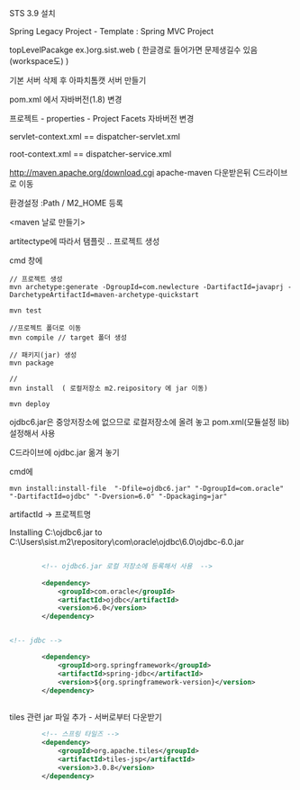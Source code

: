 STS 3.9 설치

Spring Legacy Project - Template : Spring MVC Project

topLevelPacakge ex.)org.sist.web ( 한글경로 들어가면 문제생길수 있음 (workspace도) )

기본 서버 삭제 후 아파치톰캣 서버 만들기

pom.xml 에서 자바버전(1.8) 변경

프로젝트 - properties - Project Facets 자바버전 변경

servlet-context.xml  == dispatcher-servlet.xml

root-context.xml == dispatcher-service.xml



http://maven.apache.org/download.cgi apache-maven 다운받은뒤 C드라이브로 이동

환경설정 :Path  / M2_HOME 등록 

<maven 날로 만들기>

artitectype에 따라서 탬플릿 .. 프로젝트 생성

cmd 창에

```
// 프로젝트 생성 
mvn archetype:generate -DgroupId=com.newlecture -DartifactId=javaprj -DarchetypeArtifactId=maven-archetype-quickstart

mvn test

//프로젝트 폴더로 이동
mvn compile // target 폴더 생성

// 패키지(jar) 생성
mvn package

// 
mvn install  ( 로컬저장소 m2.reipository 에 jar 이동)

mvn deploy
```

ojdbc6.jar은 중앙저장소에 없으므로 로컬저장소에 올려 놓고 pom.xml(모듈설정 lib) 설정해서 사용

C드라이브에 ojdbc.jar 옮겨 놓기 

cmd에 

```
mvn install:install-file  "-Dfile=ojdbc6.jar" "-DgroupId=com.oracle" "-DartifactId=ojdbc" "-Dversion=6.0" "-Dpackaging=jar"
```

artifactId -> 프로젝트명

Installing C:\ojdbc6.jar to C:\Users\sist\.m2\repository\com\oracle\ojdbc\6.0\ojdbc-6.0.jar

```xml

		<!-- ojdbc6.jar 로컬 저장소에 등록해서 사용  -->
	
		<dependency>
			<groupId>com.oracle</groupId>
			<artifactId>ojdbc</artifactId>
			<version>6.0</version>
		</dependency>


<!-- jdbc -->

		<dependency>
			<groupId>org.springframework</groupId>
			<artifactId>spring-jdbc</artifactId>
			<version>${org.springframework-version}</version>
		</dependency>
		
```







tiles 관련 jar 파일 추가 - 서버로부터 다운받기

```xml
		<!-- 스프링 타일즈 -->
		<dependency>
			<groupId>org.apache.tiles</groupId>
			<artifactId>tiles-jsp</artifactId>
			<version>3.0.8</version>
		</dependency>

```

